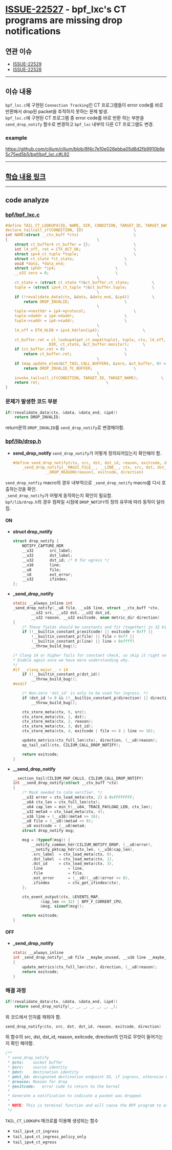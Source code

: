 # [ISSUE-22527](https://github.com/cilium/cilium/issues/22527) - bpf_lxc's CT programs are missing drop notifications

## 연관 이슈
* [ISSUE-22529](https://github.com/cilium/cilium/issues/22529)
* [ISSUE-22528](https://github.com/cilium/cilium/issues/22528)
----
## 이슈 내용
`bpf_lxc.c`에 구현된 `Connection Tracking`인 CT 프로그램들이 error code를 바로 반환해서 drop된 packet을 추적하지 못하는 문제 발생.\
`bpf_lxc.c`에 구현된 CT 프로그램 중 error code를 바로 반환 하는 부분을 `send_drop_notify` 함수로 변경하고 `bpf_lxc` 내부의 다른 CT 프로그램도 변경.
### example
https://github.com/cilium/cilium/blob/8f4c7e10e026ebba05d8d2fb9910b8e5c75ed5b5/bpf/bpf_lxc.c#L92

---
## [학습 내용 링크](learning.md)
---
## code analyze

### [bpf/bpf_lxc.c](https://github.com/cilium/cilium/blob/master/bpf/bpf_lxc.c)
```c
#define TAIL_CT_LOOKUP4(ID, NAME, DIR, CONDITION, TARGET_ID, TARGET_NAME)	\
declare_tailcall_if(CONDITION, ID)						\
int NAME(struct __ctx_buff *ctx)						\
{										\
	struct ct_buffer4 ct_buffer = {};					\
	int l4_off, ret = CTX_ACT_OK;						\
	struct ipv4_ct_tuple *tuple;						\
	struct ct_state *ct_state;						\
	void *data, *data_end;							\
	struct iphdr *ip4;							\
	__u32 zero = 0;								\
										\
	ct_state = (struct ct_state *)&ct_buffer.ct_state;			\
	tuple = (struct ipv4_ct_tuple *)&ct_buffer.tuple;			\
										\
	if (!revalidate_data(ctx, &data, &data_end, &ip4))			\
		return DROP_INVALID;						\
										\
	tuple->nexthdr = ip4->protocol;						\
	tuple->daddr = ip4->daddr;						\
	tuple->saddr = ip4->saddr;						\
										\
	l4_off = ETH_HLEN + ipv4_hdrlen(ip4);					\
										\
	ct_buffer.ret = ct_lookup4(get_ct_map4(tuple), tuple, ctx, l4_off,	\
				   DIR, ct_state, &ct_buffer.monitor);		\
	if (ct_buffer.ret < 0)							\
		return ct_buffer.ret;						\
										\
	if (map_update_elem(&CT_TAIL_CALL_BUFFER4, &zero, &ct_buffer, 0) < 0)	\
		return DROP_INVALID_TC_BUFFER;					\
										\
	invoke_tailcall_if(CONDITION, TARGET_ID, TARGET_NAME);			\
	return ret;								\
}
```
### 문제가 발생한 코드 부분
```c
if(!revalidate_data(ctx, &data, &data_end, &ip4))
	return DROP_INVALID;
```
return문의 `DROP_INVALID`를 `send_drop_notify`로 변경해야함.


### [bpf/lib/drop.h](https://github.com/cilium/cilium/blob/master/bpf/lib/drop.h)
* **send_drop_notify**
`send_drop_notify`가 어떻게 정의되어있는지 확인해야 함.
	```c	
	#define send_drop_notify(ctx, src, dst, dst_id, reason, exitcode, direction) \
		_send_drop_notify(__MAGIC_FILE__, __LINE__, ctx, src, dst, dst_id, \
				  __DROP_REASON(reason), exitcode, direction)
	```	
`send_drop_notfiy` macro의 경우 내부적으로 `_send_drop_notify` macro를 다시 호출하는것을 확인.\
`_send_drop_notify`가 어떻게 동작하는지 확인이 필요함.\
`bpf/lib/drop.h`의 경우 컴파일 시점에 `DROP_NOTIFY`의 정의 유무에 따라 동작이 달라짐.

#### ON
* **struct drop_notify**
	```c
	struct drop_notify {
		NOTIFY_CAPTURE_HDR
		__u32		src_label;
		__u32		dst_label;
		__u32		dst_id; /* 0 for egress */
		__u16		line;
		__u8		file;
		__s8		ext_error;
		__u32		ifindex;
	};
	```
* **_send_drop_notify**
	```c
	static __always_inline int
	_send_drop_notify(__u8 file, __u16 line, struct __ctx_buff *ctx,
			__u32 src, __u32 dst, __u32 dst_id,
			__u32 reason, __u32 exitcode, enum metric_dir direction)
	{
		/* These fields should be constants and fit (together) in 32 bits */
		if (!__builtin_constant_p(exitcode) || exitcode > 0xff ||
			!__builtin_constant_p(file) || file > 0xff ||
			!__builtin_constant_p(line) || line > 0xffff)
			__throw_build_bug();

	/* Clang 14 or higher fails for constant check, so skip it right now.
	* Enable again once we have more understanding why.
	*/
	#if __clang_major__ < 14
		if (!__builtin_constant_p(dst_id))
			__throw_build_bug();
	#endif

		/* Non-zero 'dst_id' is only to be used for ingress. */
		if (dst_id != 0 && (!__builtin_constant_p(direction) || direction != METRIC_INGRESS))
			__throw_build_bug();

		ctx_store_meta(ctx, 0, src);
		ctx_store_meta(ctx, 1, dst);
		ctx_store_meta(ctx, 2, reason);
		ctx_store_meta(ctx, 3, dst_id);
		ctx_store_meta(ctx, 4, exitcode | file << 8 | line << 16);

		update_metrics(ctx_full_len(ctx), direction, (__u8)reason);
		ep_tail_call(ctx, CILIUM_CALL_DROP_NOTIFY);

		return exitcode;
	}
	```

* **__send_drop_notify**
	```c
	__section_tail(CILIUM_MAP_CALLS, CILIUM_CALL_DROP_NOTIFY)
	int __send_drop_notify(struct __ctx_buff *ctx)
	{
		/* Mask needed to calm verifier. */
		__u32 error = ctx_load_meta(ctx, 2) & 0xFFFFFFFF;
		__u64 ctx_len = ctx_full_len(ctx);
		__u64 cap_len = min_t(__u64, TRACE_PAYLOAD_LEN, ctx_len);
		__u32 meta4 = ctx_load_meta(ctx, 4);
		__u16 line = (__u16)(meta4 >> 16);
		__u8 file = (__u8)(meta4 >> 8);
		__u8 exitcode = (__u8)meta4;
		struct drop_notify msg;

		msg = (typeof(msg)) {
			__notify_common_hdr(CILIUM_NOTIFY_DROP, (__u8)error),
			__notify_pktcap_hdr(ctx_len, (__u16)cap_len),
			.src_label	= ctx_load_meta(ctx, 0),
			.dst_label	= ctx_load_meta(ctx, 1),
			.dst_id		= ctx_load_meta(ctx, 3),
			.line           = line,
			.file           = file,
			.ext_error      = (__s8)(__u8)(error >> 8),
			.ifindex        = ctx_get_ifindex(ctx),
		};

		ctx_event_output(ctx, &EVENTS_MAP,
				(cap_len << 32) | BPF_F_CURRENT_CPU,
				&msg, sizeof(msg));

		return exitcode;
	}
	```
#### OFF
* **_send_drop_notify**
	```c
	static __always_inline
	int _send_drop_notify(__u8 file __maybe_unused, __u16 line __maybe_unused, sturct __ctx_buff *ctx, __u32 src __maybe_unused, __u32 dst __maybe_unused, __u32 dst_id __maybe_unused, __u32 reason, __u32 exitcode, enum metric_dir direction)
	{
		update_metrics(ctx_full_len(ctx), direction, (__u8)reason);
		return exitcode;
	}
	```

### 해결 과정
```c
if(!revalidate_data(ctx, &data, &data_end, &ip4))
	return send_drop_notify(_, _, _, _, _, _, _);
```
위 코드에서 인자를 채워야 함.
```c
send_drop_notify(ctx, src, dst, dst_id, reason, exitcode, direction)
```
위 함수의 src, dst, dst_id, reason, exitcode, direction의 인자로 무엇이 들어가는지 확인 해야함.

```c
/**
 * send_drop_notify
 * @ctx:	socket buffer
 * @src:	source identity
 * @dst:	destination identity
 * @dst_id:	designated destination endpoint ID, if ingress, otherwise 0
 * @reason:	Reason for drop
 * @exitcode:	error code to return to the kernel
 *
 * Generate a notification to indicate a packet was dropped.
 *
 * NOTE: This is terminal function and will cause the BPF program to exit
 */
```



`TAIL_CT_LOOKUP4` 매크로를 이용해 생성되는 함수
* `tail_ipv4_ct_ingress`
* `tail_ipv4_ct_ingress_policy_only`
* `tail_ipv4_ct_egress` 